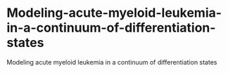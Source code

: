 # Modeling-acute-myeloid-leukemia-in-a-continuum-of-differentiation-states
Modeling acute myeloid leukemia in a continuum of differentiation states
